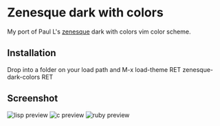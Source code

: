 # Zenesque dark with colors

My port of Paul L's [zenesque](http://www.vim.org/scripts/script.php?script_id=3340) dark with colors vim color scheme.

## Installation

Drop into a folder on your load path and M-x load-theme RET zenesque-dark-colors RET

## Screenshot

![lisp preview](https://raw.github.com/darrik/zenesque-theme/master/previews/p_lisp.png "LISP preview")
![c preview](https://raw.github.com/darrik/zenesque-theme/master/previews/p_c.png "C preview")
![ruby preview](https://raw.github.com/darrik/zenesque-theme/master/previews/p_ruby.png "Ruby preview")
